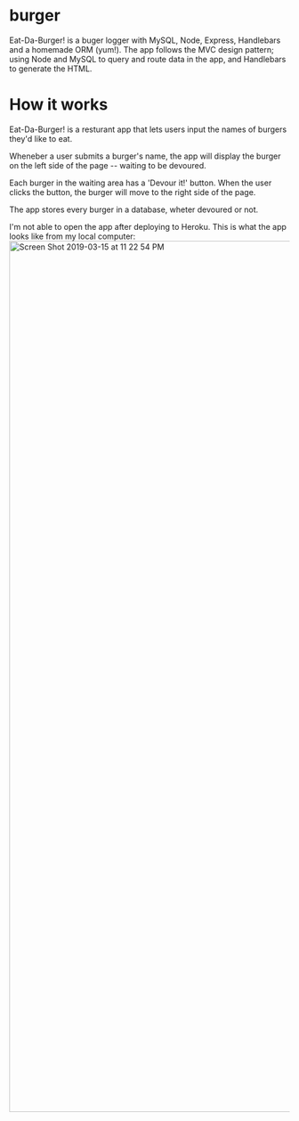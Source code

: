 # burger

Eat-Da-Burger! is a buger logger with MySQL, Node, Express, Handlebars and a homemade ORM (yum!). The app follows the MVC design pattern; using Node and MySQL to query and route data in the app, and Handlebars to generate the HTML.

# How it works
Eat-Da-Burger! is a resturant app that lets users input the names of burgers they'd like to eat.

Wheneber a user submits a burger's name, the app will display the burger on the left side of the page -- waiting to be devoured.

Each burger in the waiting area has a 'Devour it!' button. When the user clicks the button, the burger will move to the right side of the page.

The app stores every burger in a database, wheter devoured or not.



I'm not able to open the app after deploying to Heroku. This is what the app looks like from my local computer:
<img width="1564" alt="Screen Shot 2019-03-15 at 11 22 54 PM" src="https://user-images.githubusercontent.com/14854129/54470640-4a9e1600-4779-11e9-9f21-824467ed8f13.png">
